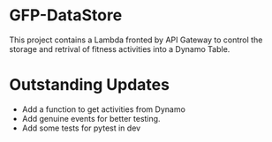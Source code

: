 # GFP-DataStore

This project contains a Lambda fronted by API Gateway to control the storage and retrival of fitness 
activities into a Dynamo Table. 

# Outstanding Updates

- Add a function to get activities from Dynamo
- Add genuine events for better testing.
- Add some tests for pytest in dev